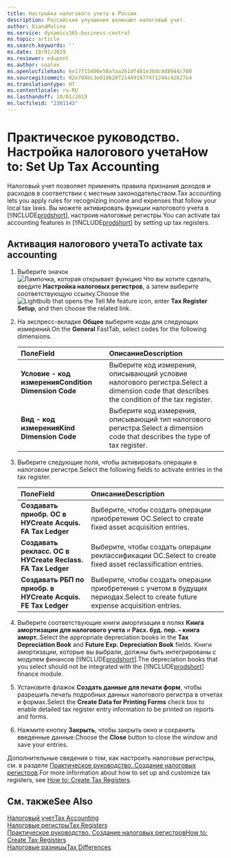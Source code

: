 ```yaml
---
title: Настройка налогового учета в России
description: Российские улучшения включают налоговый учет.
author: DianaMalina
ms.service: dynamics365-business-central
ms.topic: article
ms.search.keywords: ''
ms.date: 10/01/2019
ms.reviewer: edupont
ms.author: soalex
ms.openlocfilehash: 6e17715400e58afaa261df481e36dc4d8944c700
ms.sourcegitcommit: 02e704bc3e01d62072144919774f1244c42827e4
ms.translationtype: HT
ms.contentlocale: ru-RU
ms.lasthandoff: 10/01/2019
ms.locfileid: "2301143"
---
```

# <a name="how-to-set-up-tax-accounting"></a><span data-ttu-id="60c9b-103">Практическое руководство. Настройка налогового учета</span><span class="sxs-lookup"><span data-stu-id="60c9b-103">How to: Set Up Tax Accounting</span></span>

<span data-ttu-id="60c9b-104">Налоговый учет позволяет применять правила признания доходов и расходов в соответствии с местным законодательством.</span><span class="sxs-lookup"><span data-stu-id="60c9b-104">Tax accounting lets you apply rules for recognizing income and expenses that follow your local tax laws.</span></span> <span data-ttu-id="60c9b-105">Вы можете активировать функции налогового учета в [!INCLUDE[prodshort](../../includes/prodshort.md)], настроив налоговые регистры.</span><span class="sxs-lookup"><span data-stu-id="60c9b-105">You can activate tax accounting features in [!INCLUDE[prodshort](../../includes/prodshort.md)] by setting up tax registers.</span></span>

## <a name="to-activate-tax-accounting"></a><span data-ttu-id="60c9b-106">Активация налогового учета</span><span class="sxs-lookup"><span data-stu-id="60c9b-106">To activate tax accounting</span></span>

1. <span data-ttu-id="60c9b-107">Выберите значок ![Лампочка, которая открывает функцию Что вы хотите сделать](../../media/ui-search/search_small.png "Что вы хотите сделать"), введите **Настройка налоговых регистров**, а затем выберите соответствующую ссылку.</span><span class="sxs-lookup"><span data-stu-id="60c9b-107">Choose the ![Lightbulb that opens the Tell Me feature](../../media/ui-search/search_small.png "Tell me what you want to do") icon, enter **Tax Register Setup**, and then choose the related link.</span></span>

2. <span data-ttu-id="60c9b-108">На экспресс-вкладке **Общее** выберите коды для следующих измерений.</span><span class="sxs-lookup"><span data-stu-id="60c9b-108">On the **General** FastTab, select codes for the following dimensions.</span></span>

   | <span data-ttu-id="60c9b-109">Поле</span><span class="sxs-lookup"><span data-stu-id="60c9b-109">Field</span></span>                        | <span data-ttu-id="60c9b-110">Описание</span><span class="sxs-lookup"><span data-stu-id="60c9b-110">Description</span></span>                                                  |
   | :--------------------------- | :----------------------------------------------------------- |
   | <span data-ttu-id="60c9b-111">**Условие - код измерения**</span><span class="sxs-lookup"><span data-stu-id="60c9b-111">**Condition Dimension Code**</span></span> | <span data-ttu-id="60c9b-112">Выберите код измерения, описывающий условие налогового регистра.</span><span class="sxs-lookup"><span data-stu-id="60c9b-112">Select a dimension code that describes the condition of the tax register.</span></span> |
   | <span data-ttu-id="60c9b-113">**Вид - код измерения**</span><span class="sxs-lookup"><span data-stu-id="60c9b-113">**Kind Dimension Code**</span></span>      | <span data-ttu-id="60c9b-114">Выберите код измерения, описывающий тип налогового регистра.</span><span class="sxs-lookup"><span data-stu-id="60c9b-114">Select a dimension code that describes the type of tax register.</span></span> |

3. <span data-ttu-id="60c9b-115">Выберите следующие поля, чтобы активировать операции в налоговом регистре.</span><span class="sxs-lookup"><span data-stu-id="60c9b-115">Select the following fields to activate entries in the tax register.</span></span>

   | <span data-ttu-id="60c9b-116">Поле</span><span class="sxs-lookup"><span data-stu-id="60c9b-116">Field</span></span>                             | <span data-ttu-id="60c9b-117">Описание</span><span class="sxs-lookup"><span data-stu-id="60c9b-117">Description</span></span>                                            |
   | :-------------------------------- | :----------------------------------------------------- |
   | <span data-ttu-id="60c9b-118">**Создавать приобр. ОС в НУ**</span><span class="sxs-lookup"><span data-stu-id="60c9b-118">**Create Acquis. FA Tax Ledger**</span></span>  | <span data-ttu-id="60c9b-119">Выберите, чтобы создать операции приобретения ОС.</span><span class="sxs-lookup"><span data-stu-id="60c9b-119">Select to create fixed asset acquisition entries.</span></span>      |
   | <span data-ttu-id="60c9b-120">**Создавать рекласс. ОС в НУ**</span><span class="sxs-lookup"><span data-stu-id="60c9b-120">**Create Reclass. FA Tax Ledger**</span></span> | <span data-ttu-id="60c9b-121">Выберите, чтобы создать операции реклассификации ОС.</span><span class="sxs-lookup"><span data-stu-id="60c9b-121">Select to create fixed asset reclassification entries.</span></span> |
   | <span data-ttu-id="60c9b-122">**Создавать РБП по приобр. в НУ**</span><span class="sxs-lookup"><span data-stu-id="60c9b-122">**Create Acquis. FE Tax Ledger**</span></span>  | <span data-ttu-id="60c9b-123">Выберите, чтобы создать операции приобретения с учетом в будущих периодах.</span><span class="sxs-lookup"><span data-stu-id="60c9b-123">Select to create future expense acquisition entries.</span></span>   |

4. <span data-ttu-id="60c9b-124">Выберите соответствующие книги амортизации в полях **Книга амортизации для налогового учета** и **Расх. буд. пер. - книга аморт.**.</span><span class="sxs-lookup"><span data-stu-id="60c9b-124">Select the appropriate depreciation books in the **Tax Depreciation Book** and **Future Exp. Depreciation Book** fields.</span></span> <span data-ttu-id="60c9b-125">Книги амортизации, которые вы выбрали, должны быть интегрированы с модулем финансов [!INCLUDE[prodshort](../../includes/prodshort.md)].</span><span class="sxs-lookup"><span data-stu-id="60c9b-125">The depreciation books that you select should not be integrated with the [!INCLUDE[prodshort](../../includes/prodshort.md)] finance module.</span></span>

5. <span data-ttu-id="60c9b-126">Установите флажок **Создать данные для печати форм**, чтобы разрешить печать подробных данных налогового регистра в отчетах и формах.</span><span class="sxs-lookup"><span data-stu-id="60c9b-126">Select the **Create Data for Printing Forms** check box to enable detailed tax register entry information to be printed on reports and forms.</span></span>

6. <span data-ttu-id="60c9b-127">Нажмите кнопку **Закрыть**, чтобы закрыть окно и сохранить введенные данные.</span><span class="sxs-lookup"><span data-stu-id="60c9b-127">Choose the **Close** button to close the window and save your entries.</span></span>

<span data-ttu-id="60c9b-128">Дополнительные сведения о том, как настроить налоговые регистры, см. в разделе [Практическое руководство. Создание налоговых регистров](How-to-Create-Tax-Registers.md).</span><span class="sxs-lookup"><span data-stu-id="60c9b-128">For more information about how to set up and customize tax registers, see [How to: Create Tax Registers](How-to-Create-Tax-Registers.md).</span></span>

## <a name="see-also"></a><span data-ttu-id="60c9b-129">См. также</span><span class="sxs-lookup"><span data-stu-id="60c9b-129">See Also</span></span>

[<span data-ttu-id="60c9b-130">Налоговый учет</span><span class="sxs-lookup"><span data-stu-id="60c9b-130">Tax Accounting</span></span>](Tax-Accounting.md)  
[<span data-ttu-id="60c9b-131">Налоговые регистры</span><span class="sxs-lookup"><span data-stu-id="60c9b-131">Tax Registers</span></span>](Tax-Registers.md)  
[<span data-ttu-id="60c9b-132">Практическое руководство. Создание налоговых регистров</span><span class="sxs-lookup"><span data-stu-id="60c9b-132">How to: Create Tax Registers</span></span>](How-to-Create-Tax-Registers.md)  
[<span data-ttu-id="60c9b-133">Налоговые разницы</span><span class="sxs-lookup"><span data-stu-id="60c9b-133">Tax Differences</span></span>](Tax-Differences.md)  
